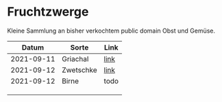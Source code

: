 # Fruchtzwerge

Kleine Sammlung an bisher verkochtem public domain Obst und Gemüse.

| Datum      | Sorte     | Link                                 |
| ---------- | --------- | ------------------------------------ |
| 2021-09-11 | Griachal  | [link](20210911_griachal/README.md)  |
| 2021-09-12 | Zwetschke | [link](20210912_zwetschke/README.md) |
| 2021-09-12 | Birne     | todo                                 |
|            |           |                                      |
|            |           |                                      |
|            |           |                                      |